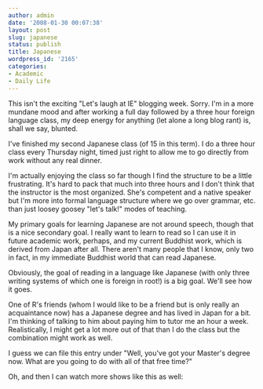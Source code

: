 ```yaml
---
author: admin
date: '2008-01-30 00:07:38'
layout: post
slug: japanese
status: publish
title: Japanese
wordpress_id: '2165'
categories:
- Academic
- Daily Life
---
```

This isn't the exciting "Let's laugh at IE" blogging week. Sorry. I'm in a more mundane mood and after working a full day followed by a three hour foreign language class, my deep energy for anything (let alone a long blog rant) is, shall we say, blunted.

I've finished my second Japanese class (of 15 in this term). I do a three hour class every Thursday night, timed just right to allow me to go directly from work without any real dinner.

I'm actually enjoying the class so far though I find the structure to be a little frustrating. It's hard to pack that much into three hours and I don't think that the instructor is the most organized. She's competent and a native speaker but I'm more into formal language structure where we go over grammar, etc. than just loosey goosey "let's talk!" modes of teaching.

My primary goals for learning Japanese are not around speech, though that is a nice secondary goal. I really want to learn to read so I can use it in future academic work, perhaps, and my current Buddhist work, which is derived from Japan after all. There aren't many people that I know, only two in fact, in my immediate Buddhist world that can read Japanese.

Obviously, the goal of reading in a language like Japanese (with only three writing systems of which one is foreign in root!) is a big goal. We'll see how it goes.

One of R's friends (whom I would like to be a friend but is only really an acquaintance now) has a Japanese degree and has lived in Japan for a bit. I'm thinking of talking to him about paying him to tutor me an hour a week. Realistically, I might get a lot more out of that than I do the class but the combination might work as well.

I guess we can file this entry under "Well, you've got your Master's degree now. What are you going to do with all of that free time?"

Oh, and then I can watch more shows like this as well:
<p align="center"><lj-embed><object width="425" height="355"><param name="movie" value="http://www.youtube.com/v/84_QL1kEmH4&rel=1"></param><param name="wmode" value="transparent"></param><embed src="http://www.youtube.com/v/84_QL1kEmH4&rel=1" type="application/x-shockwave-flash" wmode="transparent" width="425" height="355"></embed></object></lj-embed></p>

